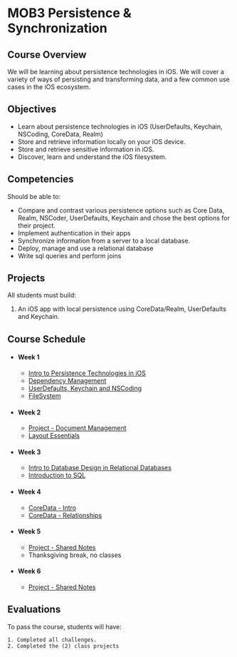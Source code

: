 # MOB3 Persistence & Synchronization

## Course Overview

We will be learning about persistence technologies in iOS. We will cover a variety of ways of persisting and transforming data, and a few common use cases in the iOS ecosystem.

## Objectives

- Learn about persistence technologies in iOS (UserDefaults, Keychain, NSCoding, CoreData, Realm)
- Store and retrieve information locally on your iOS device.
- Store and retrieve sensitive information in iOS.
- Discover, learn and understand the iOS filesystem.

## Competencies

Should be able to:

- Compare and contrast various persistence options such as Core Data, Realm, NSCoder, UserDefaults, Keychain and chose the best options for their project.
- Implement authentication in their apps
- Synchronize information from a server to a local database.
- Deploy, manage and use a relational database
- Write sql queries and perform joins

## Projects

All students must build:

1. An iOS app with local persistence using CoreData/Realm, UserDefaults and Keychain.

## Course Schedule

- #### Week 1
    - [Intro to Persistence Technologies in iOS](00-Intro-to-Persistence-Technologies)
    - [Dependency Management](01-Intro-To-Dependency-Management)
    - [UserDefaults, Keychain and NSCoding](02-UserDefaults-Keychain-NSCoding)
    - [FileSystem](03-FileSystem)
    
- #### Week 2
    - [Project - Document Management](Project-Document-Management)
    - [Layout Essentials](04-Layout-Essentials)
    
- #### Week 3
    - [Intro to Database Design in Relational Databases](05-Intro-to-Database-Design)
    - [Introduction to SQL](06-SQL)

- #### Week 4
    - [CoreData - Intro](05-Intro-to-CoreData)
    - [CoreData - Relationships](08-CoreData-Relationships)

- #### Week 5
    - [Project - Shared Notes](08-Project-Shared-Notes)
    - Thanksgiving break, no classes
    
- #### Week 6
    - [Project - Shared Notes](08-Project-Shared-Notes)

## Evaluations

To pass the course, students will have:

    1. Completed all challenges.
    2. Completed the (2) class projects

